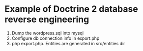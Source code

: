 Example of Doctrine 2 database reverse engineering
==================================================

1. Dump the wordpress.sql into mysql
2. Configure db connection info in export.php
3. php export.php. Entities are generated in src/entities dir

